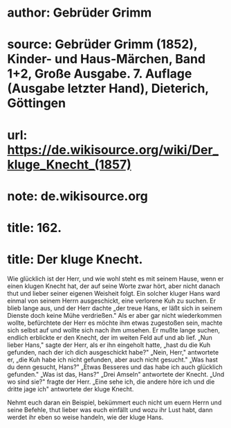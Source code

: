 # author: Gebrüder Grimm
# source: Gebrüder Grimm (1852), Kinder- und Haus-Märchen, Band 1+2, Große Ausgabe. 7. Auflage (Ausgabe letzter Hand), Dieterich, Göttingen
# url: https://de.wikisource.org/wiki/Der_kluge_Knecht_(1857)
# note: de.wikisource.org
# title: 162.

# title: Der kluge Knecht.

Wie glücklich ist der Herr, und wie wohl steht es mit seinem Hause, wenn er einen klugen Knecht hat, der auf seine Worte zwar hört, aber nicht danach thut und lieber seiner eigenen Weisheit folgt. Ein solcher kluger Hans ward einmal von seinem Herrn ausgeschickt, eine verlorene Kuh zu suchen. Er blieb lange aus, und der Herr dachte „der treue Hans, er läßt sich in seinem Dienste doch keine Mühe verdrießen." Als er aber gar nicht wiederkommen wollte, befürchtete der Herr es möchte ihm etwas zugestoßen sein, machte sich selbst auf und wollte sich nach ihm umsehen. Er mußte lange suchen, endlich erblickte er den Knecht, der im weiten Feld auf und ab lief. „Nun lieber Hans," sagte der Herr, als er ihn eingeholt hatte, „hast du die Kuh gefunden, nach der ich dich ausgeschickt habe?" „Nein, Herr," antwortete er, „die Kuh habe ich nicht gefunden, aber auch nicht gesucht." „Was hast du denn gesucht, Hans?" „Etwas Besseres und das habe ich auch glücklich gefunden." „Was ist das, Hans?" „Drei Amseln" antwortete der Knecht. „Und wo sind sie?" fragte der Herr. „Eine sehe ich, die andere höre ich und die dritte jage ich" antwortete der kluge Knecht. 

Nehmt euch daran ein Beispiel, bekümmert euch nicht um euern Herrn und seine Befehle, thut lieber was euch einfällt und wozu ihr Lust habt, dann werdet ihr eben so weise handeln, wie der kluge Hans. 

